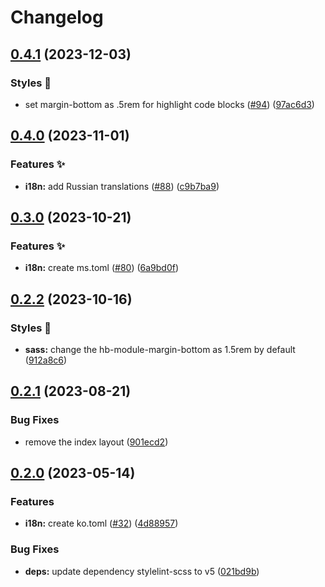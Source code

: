 # Changelog

## [0.4.1](https://github.com/hbstack/base/compare/v0.4.0...v0.4.1) (2023-12-03)


### Styles 🎨

* set margin-bottom as .5rem for highlight code blocks ([#94](https://github.com/hbstack/base/issues/94)) ([97ac6d3](https://github.com/hbstack/base/commit/97ac6d3715d702b6f50f2d1178092d7f5912ee02))

## [0.4.0](https://github.com/hbstack/base/compare/v0.3.0...v0.4.0) (2023-11-01)


### Features ✨

* **i18n:** add Russian translations ([#88](https://github.com/hbstack/base/issues/88)) ([c9b7ba9](https://github.com/hbstack/base/commit/c9b7ba91efb96868768fae723154ceabc0b6cc3e))

## [0.3.0](https://github.com/hbstack/base/compare/v0.2.2...v0.3.0) (2023-10-21)


### Features ✨

* **i18n:** create ms.toml ([#80](https://github.com/hbstack/base/issues/80)) ([6a9bd0f](https://github.com/hbstack/base/commit/6a9bd0f45dc0eabc8260f6681bb75eb08e69be0d))

## [0.2.2](https://github.com/hbstack/base/compare/v0.2.1...v0.2.2) (2023-10-16)


### Styles 🎨

* **sass:** change the hb-module-margin-bottom as 1.5rem by default ([912a8c6](https://github.com/hbstack/base/commit/912a8c67b356d549ddbffb89440f13cda1e09305))

## [0.2.1](https://github.com/hbstack/base/compare/v0.2.0...v0.2.1) (2023-08-21)


### Bug Fixes

* remove the index layout ([901ecd2](https://github.com/hbstack/base/commit/901ecd21efb06a6d4abcabcef40a01d513f07c55))

## [0.2.0](https://github.com/hbstack/base/compare/v0.1.5...v0.2.0) (2023-05-14)


### Features

* **i18n:** create ko.toml ([#32](https://github.com/hbstack/base/issues/32)) ([4d88957](https://github.com/hbstack/base/commit/4d889574cb2bdcb6f8355f81b3d164d82b7c0d54))


### Bug Fixes

* **deps:** update dependency stylelint-scss to v5 ([021bd9b](https://github.com/hbstack/base/commit/021bd9b4ac2a8746dab76023b98f6df7fa7b1d6e))
